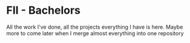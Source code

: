 # FII - Bachelors

All the work I've done, all the projects everything I have is here. Maybe more to come later when I merge almost everything into one repository